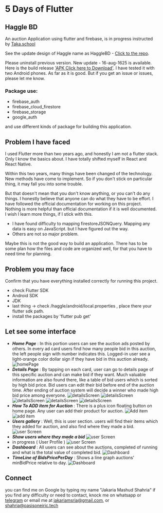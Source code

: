 # 5 Days of Flutter
## Haggle BD

An auction Application using flutter and firebase, is in progress instructed by [Taka.school](https://taka.school)

See the update design of Haggle name as HaggleBD - [Click to the repo](https://github.com/sria-the-fury/haggleBD).

Please uninstall previous version. New update - 16-aug-1625 is available.
Here is the build release ['APK Click here to Download'](https://drive.google.com/file/d/1UlP_7suMRv9nJW3oHPX8zxYCYNKJfneZ/view?usp=sharing).
I have tested it with two Android phones. As far as it is good. But if you get an issue or issues, please let me know.




### Package use:
- firebase_auth
- firebase_cloud_firestore
- firebase_storage
- google_auth

and use different kinds of package for building this application.

## Problem I have faced

I used Flutter more than two years ago, and honestly I am not a flutter stack.
Only I know the basics about. I have totally shifted myself in React and React Native.

Within this two years, many things have been changed of the technology. 
New methods have come to implement.
So if you don't stick on particular thing, it may fall you into some trouble.

But that doesn't mean that you don't know anything, or you can't do any things.
I honestly believe that anyone can do what they have to be effort. 
I have followed the official documentation for working on this project.
Nothing is more helpful than official documentation if it is well documented.
I wish I learn more things, if I stick with this.

- I have found difficulty to mapping firestoreJSONQuery. Mapping any data is easy on JavaScript. but I have figured out the way.
- Others are not so major problem. 

Maybe this is not the good way to build an application.
There has to be some plan how the files and code are organized  well, for that you have to need time for planning.

## Problem you may face
Confirm that you have everything installed correctly for running this project.

- check Flutter SDK
- Android SDK
- JDK
- last thing -> check /haggle/android/local.properties , place there your flutter sdk path.
- install the packages by 'flutter pub get'

## Let see some interface

- **_Home Page_** : In this portion users can see the auction ads posted by others. In every ad card users find how many people bid in this auction, the left people sign with number indicates this. Logged-in user see a light-orange color dollar sign if they have bid in this auction already.
![homePage](snapShots/Screenshot_20210814-155856_haggle.png "Home Page")
- **_Details Page_** : By tapping on each card, user can go to details page of this specific auction and can make bid if they want. Much valuable information are also found there, like a table of bid users which is sorted by high bid price. Bid users can edit their bid before end of the auction time. After ending of auction system will decide a winner who made high bid price among everyone.
![detailsScreen](snapShots/Screenshot_20210814-154112_haggle.png "Details Page")
![detailsScreen](snapShots/Screenshot_20210814-154145_haggle.png "Details Page after bidding")
![detailsScreen](snapShots/Screenshot_20210814-154204_haggle.png "Details Page edit bid")
![detailsScreen](snapShots/Screenshot_20210814-153837_haggle.png "Details Page when bid time is over no one mad a bid")
![detailsScreen](snapShots/Screenshot_20210814-153817_haggle.png "Details Page winner")
- **_How To ADD item for Auction_** : There is a plus icon floating button on home page. Any user can add their product for auction.
![Add item](snapShots/Screenshot_20210815-104324_haggle.png "Add item")
![add item](snapShots/Screenshot_20210815-104827_haggle.png "select time from auction button")
- **_Users gallery_** : Well, this is user section. users will find their items which they added for auction, and also find where they made a bid.
![user Screen](snapShots/Screenshot_20210814-153735_haggle.png "Users Page")
- **_Show users where they made a bid_**
![user Screen](snapShots/Screenshot_20210814-155000_haggle.png "Users Page")
- in progress ( User Profile )
![user Screen](snapShots/Screenshot_20210814-161629_haggle.png "Users Profile")
- **_Dashboard_** : All users can see about the auctions, completed of running and what is the total value of completed bid.
![Dashboard](snapShots/Screenshot_20210814-234530_haggle.png "Dash board")
- **_TimeLine of BidsPricePerDay_** : Shows a line graph auctions' minBidPrice relative to day.
![Dashboard](snapShots/Screenshot_20210814-235046_haggle.png "TimeLine")

## Connect
you can find me on Google by typing my name "Jakaria Mashud Shahria"
if you find any difficulty or need to contact, knock me on whatsapp or [telegram](https:t.me/jakariamsria)
or email me at [jakariamsria@gmail.com](mailto:jakariamsria@gmail.com),
or [shahria@oasisoneiric.tech](mailto:shahria@oasisoneiric.tech)
